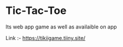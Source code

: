 # Tic-Tac-Toe
Its web app game as well as availaible on app 

Link :- https://tikiigame.tiiny.site/
